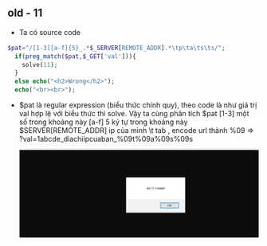## old - 11

- Ta có source code
```php
$pat="/[1-3][a-f]{5}_.*$_SERVER[REMOTE_ADDR].*\tp\ta\ts\ts/";
  if(preg_match($pat,$_GET['val'])){
    solve(11);
  }
  else echo("<h2>Wrong</h2>");
  echo("<br><br>");
```

- $pat là regular expression (biểu thức chính quy), theo code là như giá trị val hợp lệ với biểu thức thì solve. Vậy ta cùng phân tích $pat
  [1-3] một số trong khoảng này
  [a-f] 5 ký tự trong khoảng này
  $SERVER[REMOTE_ADDR] ip của mình
  \t tab , encode url thành %09
  => ?val=1abcde_diachiipcuaban_%09t%09a%09s%09s

  <img src="./1.png">
  